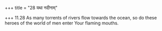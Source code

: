 +++
title = "28 यथा नदीनाम्"

+++
11.28 As many torrents of rivers flow towards the ocean, so do these
heroes of the world of men enter Your flaming mouths.
